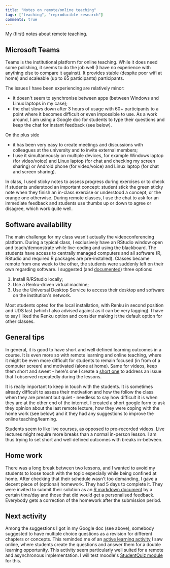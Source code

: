 ```yaml
---
title: "Notes on remote/online teaching"
tags: ["teaching", "reproducible research"]
comments: true
---
```


My (first) notes about remote teaching.

<!--more-->

## Microsoft Teams

Teams is the institutional platform for online teaching. While it does
need some polishing, it seems to do the job well (I have no experience
with anything else to compare it against). It provides stable (despite
poor wifi at home) and scaleable (up to 65 participants) participants.

The issues I have been experiencing are relatively minor: 

- it doesn't seem to synchronise between apps (between Windows and
  Linux laptops in my case);
- the chat slows down after 3 hours of usage with 60+ participants to
  a point where it becomes difficult or even impossible to use. As a
  work around, I am using a Google doc for students to type their
  questions and keep the chat for instant feedback (see below).

On the plus side

-   it has been very easy to create meetings and discussions with
    colleagues at the university and to invite external members;
-   I use it simultaneously on multiple devices, for example Windows
    laptop (for video/voice) and Linux laptop (for chat and checking my
    screen sharing) or Android phone (for video/voice) and Linux laptop
    (for chat and screen sharing).

In class, I used sticky notes to assess progress during exercises or
to check if students understood an important concept: student stick
the green sticky note when they finish an in-class exercise or
understood a concept, or the orange one otherwise. During remote
classes, I use the chat to ask for an immediate feedback and students
use thumbs up or down to agree or disagree, which work quite well.


## Software availability

The main challenge for my class wasn't actually the videoconferencing
platform. During a typical class, I exclusively have an RStudio window
open and teach/demonstrate while live-coding and using the
blackboard. The students have access to centrally managed computers
and all software (R, RStudio and required R packages are
pre-installed). Classes became remote from one week to the other, the
students were suddenly left on their own regarding software. I
suggested (and [documented](https://uclouvain-cbio.github.io/WSBIM1207/sec-anx.html)) three options:

1.  Install R/RStudio locally;
2.  Use a Renku-driven virtual machine;
3.  Use the Universal Desktop Service to access their desktop and
    software on the institution's network.

Most students opted for the local installation, with Renku in second
position and UDS last (which I also advised against as it can be very
lagging). I have to say I liked the Renku option and consider making
it the default option for other classes.


## General tips

In general, it is good to have short and well defined learning
outcomes in a course. It is even more so with remote learning and
online teaching, where it might be even more difficult for students to
remain focused (in from of a computer screen) and motivated (alone at
home). Same for videos, keep them short and sweet - here's one I
create a [short one](https://youtu.be/4OXyyMIM6A8) to address an issue
that I observed repeatedly during the lessons.

It is really important to keep in touch with the students. It is
sometimes already difficult to assess their motivation and how the
follow the class when they are present but quiet - needless to say how
difficult it is when they are at the other end of the internet. I
created a short google form to ask they opinion about the last remote
lecture, how they were coping with the home work (see below) and it
they had any suggestions to improve the online teaching/learning.

Students seem to like live courses, as opposed to pre-recorded
videos. Live lectures might require more breaks than a normal
in-person lesson. I am thus trying to set short and well defined
outcomes with breaks in-between.


## Home work

There was a long break between two lessons, and I wanted to avoid my
students to loose touch with the topic especially while being confined
at home. After checking that their schedule wasn't too demanding, I
gave a decent piece of (optional) homework. They had 5 days to
complete it. They were invited to submit their solution as an [R
markdown
document](https://uclouvain-cbio.github.io/WSBIM1207/sec-rr.html#knitr-and-rmarkdown)
by a certain time/day and those that did would get a personalised
feedback. Everybody gets a correction of the homework after the
submission period.


## Next activity

Among the suggestions I got in my Google doc (see above), somebody
suggested to have multiple choice questions as a revision for
different chapters or concepts. This reminded me of an [active
learning activity](https://youtu.be/A0HDJoE7XIE) I saw online, where
students create the questions and answer them for a double learning
opportunity. This activity seem particularly well suited for a remote
and asynchronous implementation. I will test moodle's [StudentQuiz
module](https://docs.moodle.org/38/en/StudentQuiz_module) for this.

